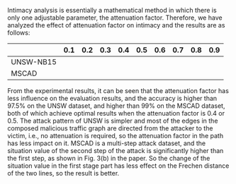 Intimacy analysis is essentially a mathematical method in which there is only one adjustable parameter, the attenuation factor. Therefore, we have analyzed the effect of attenuation factor on intimacy and the results are as follows:

|  | 0.1 | 0.2 | 0.3 | 0.4 | 0.5 | 0.6 | 0.7 | 0.8 | 0.9 |
|----------|----------|----------|----------|----------|----------|----------|----------|----------|-----------|
| UNSW-NB15    |          |          |          |          |          |          |          |          |           |
| MSCAD    |          |          |          |          |          |          |          |          |           |



From the experimental results, it can be seen that the attenuation factor has less influence on the evaluation results, and the accuracy is higher than 97.5% on the UNSW dataset, and higher than 99% on the MSCAD dataset, both of which achieve optimal results when the attenuation factor is 0.4 or 0.5. 
The attack pattern of UNSW is simpler and most of the edges in the composed malicious traffic graph are directed from the attacker to the victim, i.e., no attenuation is required, so the attenuation factor in the path has less impact on it. MSCAD is a multi-step attack dataset, and the situation value of the second step of the attack is significantly higher than the first step, as shown in Fig. 3(b) in the paper. 
So the change of the situation value in the first stage part has less effect on the Frechen distance of the two lines, so the result is better.
